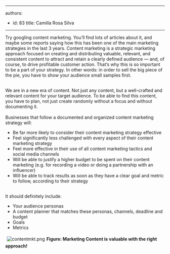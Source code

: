 

---
authors:
  - id: 83
    title: Camilla Rosa Silva
---




<span class='intro'> <div>Try googling content marketing. You’ll find lots of articles about it, and maybe some reports saying how this has been one of the main marketing strategies in the last 3 years. Content marketing is a strategic marketing approach focused on creating and distributing valuable, relevant, and consistent content to attract and retain a clearly defined audience — and, of course, to drive profitable customer action. That’s why this is so important to be a part of your strategy. In other words&#58; in order to sell the big piece of the pie, you have to show your audience small samples first.</div><br> </span>

<div>We are in a new era of content. Not just any content, but a well-crafted and relevant content for your target audience. To be able to find this content, you have to plan, not just create randomly without a focus and without documenting it. <br></div><div><br></div><div>Businesses that follow a documented and organized content marketing strategy will&#58;</div><ul><li>Be far more likely to consider their content marketing strategy effective</li><li>Feel significantly less challenged with every aspect of their content marketing strategy</li><li>Feel more effective in their use of all content marketing tactics and social media channels</li><li>Will be able to justify a higher budget to be spent on their content marketing (e.g. for recording a video or doing a partnership with an influencer)</li><li>Will be able to track results as soon as they have a clear goal and metric to follow, according to their strategy</li></ul><div><br></div><div>It should definitely include&#58; <br></div><ul><li>Your audience personas</li><li>A content planner that matches these personas, channels, deadline and budget</li><li>Goals</li><li>Metrics</li></ul><dl class="ssw15-rteElement-ImageArea"><img src="/SiteAssets/do-you-have-a-content-marketing-strategy-for-your-business/contentmkt.png" alt="contentmkt.png" style="margin&#58;5px;" /><strong>Figure&#58; Marketing Content is valuable with the right approach!</strong></dl>


